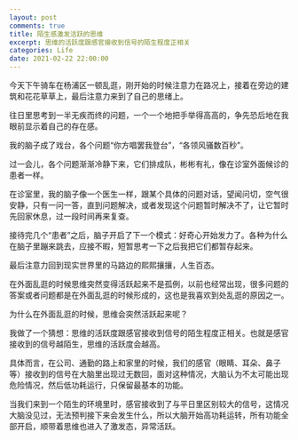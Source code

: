 ```yaml
---
layout: post
comments: true
title: 陌生感激发活跃的思维
excerpt: 思维的活跃度跟感官接收到信号的陌生程度正相关
categories: Life
date: 2021-02-22 22:00:00
---
```


今天下午骑车在杨浦区一顿乱逛，刚开始的时候注意力在路况上，接着在旁边的建筑和花花草草上，最后注意力来到了自己的思绪上。

往日里思考到一半无疾而终的问题，一个一个地把手举得高高的，争先恐后地在我眼前显示着自己的存在感。

我的脑子成了戏台，各个问题“你方唱罢我登台”，“各领风骚数百秒”。

过一会儿，各个问题渐渐冷静下来，它们排成队，彬彬有礼，像在诊室外面候诊的患者一样。

在诊室里，我的脑子像一个医生一样，跟某个具体的问题对话，望闻问切，空气很安静，只有一问一答，直到问题解决，或者发现这个问题暂时解决不了，让它暂时先回家休息，过一段时间再来复查。

接待完几个“患者”之后，脑子开启了下一个模式：好奇心开始发力了。各种为什么在脑子里蹦来跳去，应接不暇，短暂思考一下之后我把它们都暂存起来。

最后注意力回到现实世界里的马路边的熙熙攘攘，人生百态。

在外面乱逛的时候思维突然变得活跃起来不是孤例，以前也经常出现，很多问题的答案或者问题都是在外面乱逛的时候形成的，这也是我喜欢到处乱逛的原因之一。

为什么在外面乱逛的时候，思维会突然活跃起来呢？

我做了一个猜想：思维的活跃度跟感官接收到信号的陌生程度正相关。也就是感官接收到的信号越陌生，思维的活跃度会越高。

具体而言，在公司、通勤的路上和家里的时候，我们的感官（眼睛、耳朵、鼻子等）接收到的信号在大脑里出现过无数回，面对这种情况，大脑认为不太可能出现危险情况，然后低功耗运行，只保留最基本的功能。

当我们来到一个陌生的环境里时，感官接收到了与平日里区别较大的信号，这情况大脑没见过，无法预判接下来会发生什么，所以大脑开始高功耗运转，所有功能全部开启，顺带着思维也进入了激发态，异常活跃。
